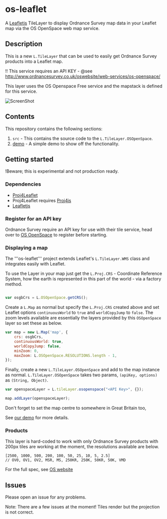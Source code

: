 os-leaflet
==========

A [Leafletjs](http://leafletjs.com/) TileLayer to display Ordnance Survey map data in your Leaflet map via the OS OpenSpace web map service.
 

## Description

This is a new `L.TileLayer` that can be used to easily get Ordnance Survey products into a Leaflet map.

!! This service requires an API KEY - @see http://www.ordnancesurvey.co.uk/oswebsite/web-services/os-openspace/

This layer uses the OS Openspace Free service and the mapstack is defined for this service.

![ScreenShot](https://github.com/rob-murray/os-leaflet/raw/master/screenshot.png "Screenshot of demo app")


## Contents

This repository contains the following sections:

1. `src` - This contains the source code to the `L.TileLayer.OSOpenSpace`.
2. [demo](http://rob-murray.github.io/os-leaflet/) - A simple demo to show off the functionality.


## Getting started

!Beware; this is experimental and not production ready.


### Dependencies

* [Proj4Leaflet](https://github.com/kartena/Proj4Leaflet)
* Proj4Leaflet requires [Proj4js](http://trac.osgeo.org/proj4js/)
* [Leafletjs](http://leafletjs.com/)


### Register for an API key

Ordnance Survey require an API key for use with their tile service, head over to [OS OpenSpace](http://www.ordnancesurvey.co.uk/oswebsite/web-services/os-openspace/) to register before starting.


### Displaying a map

The '''os-leaflet''' project extends Leaflet's `L.TileLayer.WMS` class and integrates easily with Leaflet.

To use the Layer in your map just get the `L.Proj.CRS` - Coordinate Reference System, how the earth is represented in this part of the world - via a factory method.


```javascript

var osgbCrs = L.OSOpenSpace.getCRS();

```

Create a `L.Map` as normal but specify the `L.Proj.CRS` created above and set Leaflet options `continuousWorld` to `true` and `worldCopyJump` to `false`. The zoom levels available are essentially the layers provided by this `OSOpenSpace` layer so set these as below.

```javascript
var map = new L.Map('map', {
    crs: osgbCrs,
    continuousWorld: true,
    worldCopyJump: false,
    minZoom: 0,
    maxZoom: L.OSOpenSpace.RESOLUTIONS.length - 1,
});
```

Finally, create a new `L.TileLayer.OSOpenSpace` and add to the map instance as normal. `L.TileLayer.OSOpenSpace` takes two params, `(apiKey, options)` as `(String, Object)`.


```javascript
var openspaceLayer = L.tileLayer.osopenspace("<API Key>", {}); 

map.addLayer(openspaceLayer);
```

Don't forget to set the map centre to somewhere in Great Britain too,

See [our demo](http://rob-murray.github.io/os-leaflet/) for more details.


### Products

This layer is hard-coded to work with only Ordnance Survey products with 200px tiles are working at the moment, the resolutions available are below.

```
[2500, 1000, 500, 200, 100, 50, 25, 10, 5, 2.5] 
// OV0, OV1, OV2, MSR, MS, 250KR, 250K, 50KR, 50K, VMD
```

For the full spec, see [OS website](http://www.ordnancesurvey.co.uk/business-and-government/help-and-support/web-services/os-ondemand/configuring-wmts.html)


## Issues

Please open an issue for any problems.

Note: There are a few issues at the moment! Tiles render but the projection is not correct.


